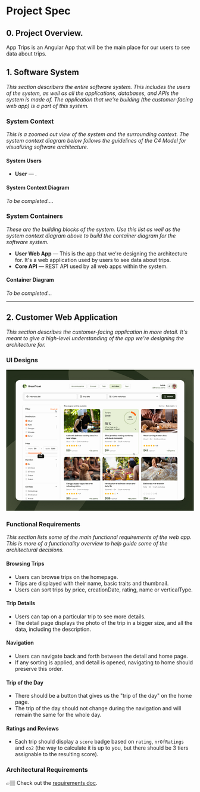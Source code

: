 # Project Spec

## 0. Project Overview.

App Trips is an Angular App that will be the main place for our users to see data about trips.

## 1. Software System

_This section describers the entire software system. This includes the users of the system, as well as all the applications, databases, and APIs the system is made of. The application that we're building (the customer-facing web app) is a part of this system._

### System Context

_This is a zoomed out view of the system and the surrounding context. The system context diagram below follows the guidelines of the C4 Model for visualizing software architecture._

#### System Users

- **User** — .

#### System Context Diagram

_To be completed...._

### System Containers

_These are the building blocks of the system. Use this list as well as the system context diagram above to build the container diagram for the software system._

- **User Web App** — This is the app that we're designing the architecture for. It's a web application used by users to see data about trips.
- **Core API** — REST API used by all web apps within the system.

#### Container Diagram

_To be completed..._

---

## 2. Customer Web Application

_This section describes the customer-facing application in more detail. It's meant to give a high-level understanding of the app we're designing the architecture for._

### UI Designs

![Cover](../assets/cover.png)

### Functional Requirements

_This section lists some of the main functional requirements of the web app. This is more of a functionality overview to help guide some of the architectural decisions._

#### Browsing Trips
- Users can browse trips on the homepage.
- Trips are displayed with their name, basic traits and thumbnail.
- Users can sort trips by price, creationDate, rating, name or verticalType.

#### Trip Details
- Users can tap on a particular trip to see more details.
- The detail page displays the photo of the trip in a bigger size, and all the data, including the description.

#### Navigation
- Users can navigate back and forth between the detail and home page.
- If any sorting is applied, and detail is opened, navigating to home should preserve this order.

#### Trip of the Day
- There should be a button that gives us the "trip of the day" on the home page. 
- The trip of the day should not change during the navigation and will remain the same for the whole day.

#### Ratings and Reviews
- Each trip should display a `score` badge based on `rating`, `nrOfRatings` and `co2` (the way to calculate it is up to you, but there should be 3 tiers assignable to the resulting score).

### Architectural Requirements

👉🏽 Check out the [requirements doc](./requirements.md).
